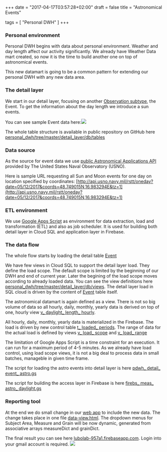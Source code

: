 +++
date = "2017-04-17T03:57:28+02:00"
draft = false
title = "Astronomical Events"

tags = [ "Personal DWH" ]
+++

### Personal environment
Personal DWH begins with data about personal environment. Weather and day length affect our activity significantly. We already have Weather Data mart created, so now it is the time to build another one on top of astronomical events.

<div class="c_alert c_alert-success"><i class="fa fa-info-circle"></i> This new datamart is going to be a common pattern for extending our personal DWH with any new data area.</div>

### The detail layer
We start in our detail layer,  focusing on another [Observation subtype](http://lubolab.com/detail-layer-logical-data-model/), the Event. To get the information about the day length we introduce a sun events.

You can see sample Event data here:![](/images/2017/05/event.jpg)

The whole table structure is available in public repository on GitHub here [personal_dwh/tree/master/detail_layer/db/tables](https://github.com/lubomirkamensky/personal_dwh/tree/master/detail_layer/db/tables)

### Data source
As the source for event data we use [public Astronomical Applications API](http://aa.usno.navy.mil/data/docs/api.php) provided by The United States Naval Observatory (USNO).

Here is sample URL requesting all Sun and Moon events for one day on location specified by coordinates: [http://api.usno.navy.mil/rstt/oneday?date=05/12/2017&coords=48.749015N,16.983294E&tz=1](http://api.usno.navy.mil/rstt/oneday?date=05/12/2017&coords=48.749015N,16.983294E&tz=1)

### ETL environment
We use [Google Apps Script](https://developers.google.com/apps-script/) as environment for data extraction, load and transformation (ETL) and also as job scheduler.  It is used for building both detail layer in Cloud SQL and application layer in Firebase. 

### The data flow
The whole flow starts by loading the detail table [Event](https://github.com/lubomirkamensky/personal_dwh/blob/master/detail_layer/db/tables/event.tbl)

We have few views in Cloud SQL  to support the detail layer load. They define the load scope. The default scope is limited by the beginning of our DWH and end of current year. Later the begining of the load scope  moves according to already loaded data. You can see the view definitions here [personal_dwh/tree/master/detail_layer/db/views](https://github.com/lubomirkamensky/personal_dwh/tree/master/detail_layer/db/views). The detail layer load in SQL cloud is driven by the content of [Event](https://github.com/lubomirkamensky/personal_dwh/blob/master/detail_layer/db/tables/event.tbl) table itself. 

The astronomical datamart is again defined as a view. There is not so big volume of data so all hourly, daily, monthly, yearly data is derived on top of one, hourly view [v_ daylight_ length_ hourly](https://github.com/lubomirkamensky/personal_dwh/blob/master/astronomical_mart/db/views/v_daylight_length_hourly.vw).

All hourly, daily, monthly, yearly data is materialized in the Firebase. The load is driven by  new control table [t_ loaded_ periods](https://github.com/lubomirkamensky/personal_dwh/blob/master/astronomical_mart/db/tables/t_loaded_periods.tbl). The range of data for the actual load is defined by views [v_ load_ scope](https://github.com/lubomirkamensky/personal_dwh/blob/master/astronomical_mart/db/views/v_load_scope.vw) and [v_ load_ range](https://github.com/lubomirkamensky/personal_dwh/blob/master/astronomical_mart/db/views/v_load_range.vw)

<div class="c_alert c_alert-success"><i class="fa fa-info-circle"></i> The limitation of Google Apps Script is a time constraint for an execution. It can run for a maximum period of 4-5 minutes. As we already have load control, using load scope views,  it is not a big deal to process data in small batches, manageble in given time frame. </div>

The script for loading the astro events into detail layer is here [pdwh_ detail_ event_ astro.gs](https://github.com/lubomirkamensky/personal_dwh/blob/master/detail_layer/jobs/gappscript/pdwh_detail_event_astro.js)

The script for building the access layer in Firebase is here [firebs_ meas_ astro_ daylight.gs](https://github.com/lubomirkamensky/personal_dwh/blob/master/astronomical_mart/jobs/gappscript/firebs_meas_astro_daylight.gs)

### Reporting tool
At the end we do small change in our [web app](http://lubolab.com/the-data-lab-web-app/) to include the new data.
The change takes place in one file [data-view.html](https://github.com/lubomirkamensky/personal_dwh/blob/master/web_app/public/src/data-view.html). The dropdown menus for Subject Area, Measure and Grain will be now dynamic, generated from associative arrays measureDict and grainDict.

The final result you can see here [lubolab-957a1.firebaseapp.com](https://lubolab-957a1.firebaseapp.com/). Login into your gmail account is required.
![](/images/2017/06/astro.jpg)

